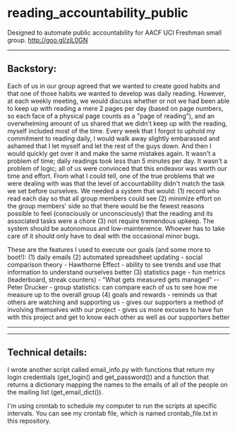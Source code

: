 # reading_accountability_public
Designed to automate public accountability for AACF UCI Freshman small group. http://goo.gl/zjL0GN

-------------
Backstory:
-------------
Each of us in our group agreed that we wanted to create good habits and that one of those habits we wanted to develop was daily reading. However, at each weekly meeting, we would discuss whether or not we had been able to keep up with reading a mere 2 pages per day (based on page numbers, so each face of a physical page counts as a "page of reading"), and an overwhelming amount of us shared that we didn't keep up with the reading, myself included most of the time. Every week that I forgot to uphold my commitment to reading daily, I would walk away slightly embarassed and ashamed that I let myself and let the rest of the guys down. And then I would quickly get over it and make the same mistakes again. It wasn't a problem of time; daily readings took less than 5 minutes per day. It wasn't a problem of logic; all of us were convinced that this endeavor was worth our time and effort. From what I could tell, one of the true problems that we were dealing with was that the level of accountability didn't match the task we set before ourselves. We needed a system that would: 
  (1) record who read each day so that all group members could see 
  (2) minimize effort on the group members' side so that there would be the fewest reasons possible to feel 
      (consciously or unconsciously) that the reading and its associated tasks were a chore
  (3) not require tremendous upkeep. The system should be autonomous and low-maintenence. Whoever has to take care     of it should only have to deal with the occasional minor bugs.
  
These are the features I used to execute our goals (and some more to boot!):
  (1) daily emails
  (2) automated spreadsheet updating
    - social comparison theory
    - Hawthorne Effect
    - ability to see trends and use that information to understand ourselves better
  (3) statistics page
    - fun metrics (leaderboard, streak counters)
    - "What gets measured gets managed" --Peter Drucker
    - group statistics: can compare each of us to see how me measure up to the overall group 
  (4) goals and rewards
    - reminds us that others are watching and supporting us
    - gives our supporters a method of involving themselves with our project
    - gives us more excuses to have fun with this project and get to know each other as well as our supporters better
    

************


-------------
Technical details:
-------------
I wrote another script called email_info.py with functions that return my login credentials (get_login() and 
get_password()) and a function that returns a dictionary mapping the names to the emails of all of the people on the
mailing list (get_email_dict()).

I'm using crontab to schedule my computer to run the scripts at specific intervals. You can see my crontab
file, which is named crontab_file.txt in this repository. 
